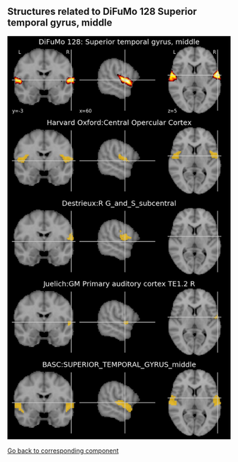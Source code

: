 


## Structures related to DiFuMo 128 Superior temporal gyrus, middle

![23](23.jpg "Structures related to DiFuMo 128 Superior temporal gyrus, middle")

[Go back to corresponding component](https://parietal-inria.github.io/DiFuMo/128/html/23.html)